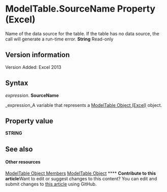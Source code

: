 
# ModelTable.SourceName Property (Excel)

Name of the data source for the table. If the table has no data source, the call will generate a run-time error.  **String** Read-only


## Version information

Version Added: Excel 2013 


## Syntax

 _expression_. **SourceName**

 _expression_A variable that represents a  [ModelTable Object (Excel)](c853beb6-f2e7-dda0-b33a-8110a6c23de8.md) object.


## Property value

 **STRING**


## See also


#### Other resources


 [ModelTable Object Members](6fbca0ef-b855-d09c-f2ba-579d50f802fb.md)
 [ModelTable Object](c853beb6-f2e7-dda0-b33a-8110a6c23de8.md)
****   **Contribute to this article**Want to edit or suggest changes to this content? You can edit and submit changes to  [this article](https://github.com/jhershey00/VBA_Excel_Test/OpenXMLCon/articles/96993c18-598d-6270-8582-d6c7aa69f8b9.md) using GitHub.

